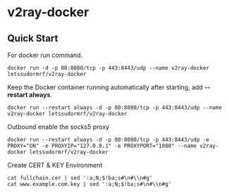 # v2ray-docker

Quick Start
-----------

For docker run command.

    docker run -d -p 80:8080/tcp -p 443:8443/udp --name v2ray-docker letssudormrf/v2ray-docker

Keep the Docker container running automatically after starting, add **--restart always**.

    docker run --restart always -d -p 80:8080/tcp -p 443:8443/udp --name v2ray-docker letssudormrf/v2ray-docker

Outbound enable the socks5 proxy

    docker run --restart always -d -p 80:8080/tcp -p 443:8443/udp -e PROXY="ON" -e PROXYIP="127.0.0.1" -e PROXYPORT="1080" --name v2ray-docker letssudormrf/v2ray-docker

Create CERT & KEY Environment

    cat fullchain.cer | sed ':a;N;$!ba;s#\n#\\n#g'
    cat www.example.com.key | sed ':a;N;$!ba;s#\n#\\n#g'
